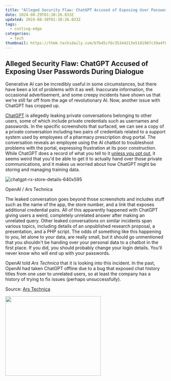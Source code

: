 ```yaml
---
title: "Alleged Security Flaw: ChatGPT Accused of Exposing User Passwords During Dialogue"
date: 2024-08-29T01:38:26.033Z
updated: 2024-08-30T01:38:26.033Z
tags:
  - cutting-edge
categories:
  - tech
thumbnail: https://thmb.techidaily.com/b7b45cfdc35344213e5101907c39a4f8622c548d37868126691840befd4a8d38.jpg
---
```


## Alleged Security Flaw: ChatGPT Accused of Exposing User Passwords During Dialogue

Generative AI can be incredibly useful in some circumstances, but there have been a lot of problems with it as well. Inaccurate information, the occasional advertisement, and some creepy incidents have shown us that we're still far off from the age of revolutionary AI. Now, another issue with ChatGPT has cropped up.

[ChatGPT](https://extra-resources.techidaily.com/new-capture-clarity-editing-insights-for-professional-results/) is allegedly leaking private conversations belonging to other users, some of which include private credentials such as usernames and passwords. In the specific screenshots that surfaced, we can see a copy of a private conversation including two pairs of credentials related to a support system used by employees of a pharmacy prescription drug portal. The conversation reveals an employee using the AI chatbot to troubleshoot problems with the portal, expressing frustration at its poor construction. While ChatGPT does a record of what you tell to it [unless you opt out](https://program-issues.techidaily.com/inside-scoop-fixing-your-issue-with-minecraft-connection-to-world-unable/), it seems weird that you'd be able to get it to actually hand over those private communications, and it makes us worried about how ChatGPT might be storing and managing training data.

![chatgpt-rx-store-details-640x595](https://static1.howtogeekimages.com/wordpress/wp-content/uploads/2024/01/chatgpt-rx-store-details-640x595.png) 

OpenAI / Ars Technica

 The leaked conversation goes beyond those screenshots and includes stuff such as the name of the app, the store number, and a link that exposes additional credential pairs. All of this apparently happened with ChatGPT giving users a weird, completely unrelated answer after making an unrelated query. Other leaked conversations on similar incidents span various topics, including details of an unpublished research proposal, a presentation, and a PHP script. The odds of something like this happening to you, let alone to your data, are really small, but it should go unmentioned that you shouldn't be handing over your personal data to a chatbot in the first place. If you did, you should probably change your login details. You'll never know who will end up with your passwords.

 OpenAI told _Ars Technica_ that it is looking into this incident. In the past, OpenAI had taken ChatGPT offline due to a bug that exposed chat history titles from one user to unrelated users, so at least the company has a history of trying to fix issues (perhaps unsuccessfully).

 Source: [Ars Technica](https://arstechnica.com/security/2024/01/ars-reader-reports-chatgpt-is-sending-him-conversations-from-unrelated-ai-users/)

<ins class="adsbygoogle"
     style="display:block"
     data-ad-format="autorelaxed"
     data-ad-client="ca-pub-7571918770474297"
     data-ad-slot="1223367746"></ins>



<ins class="adsbygoogle"
     style="display:block"
     data-ad-client="ca-pub-7571918770474297"
     data-ad-slot="8358498916"
     data-ad-format="auto"
     data-full-width-responsive="true"></ins>



<!-- affiliate ads begin -->
<a href="https://modlily.sjv.io/c/5597632/1997817/17059" target="_top" id="1997817"><img src="//a.impactradius-go.com/display-ad/17059-1997817" border="0" alt="" width="300" height="250"/></a><img height="0" width="0" src="https://imp.pxf.io/i/5597632/1997817/17059" style="position:absolute;visibility:hidden;" border="0" />
<!-- affiliate ads end -->